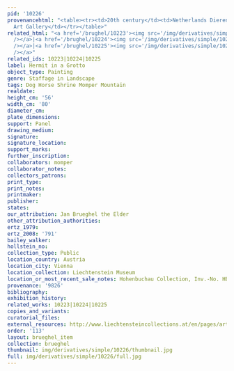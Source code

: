 ```yaml
---
pid: '10226'
provenancehtml: "<table><tr><td>20th century</td><td>Netherlands Dieren</td><td>Katz
  Art Gallery</td></tr></table>"
related_html: "<a href='/brughel/10223'><img src='/img/derivatives/simple/10223/thumbnail.jpg'
  /></a>|<a href='/brughel/10224'><img src='/img/derivatives/simple/10224/thumbnail.jpg'
  /></a>|<a href='/brughel/10225'><img src='/img/derivatives/simple/10225/thumbnail.jpg'
  /></a>"
related_ids: 10223|10224|10225
label: Hermit in a Grotto
object_type: Painting
genre: Staffage in Landscape
tags: Dog Horse Shrine Momper Mountain
realdate:
height_cm: '56'
width_cm: '80'
diameter_cm:
plate_dimensions:
support: Panel
drawing_medium:
signature:
signature_location:
support_marks:
further_inscription:
collaborators: momper
collaborator_notes:
collectors_patrons:
print_type:
print_notes:
printmaker:
publisher:
states:
our_attribution: Jan Brueghel the Elder
other_attribution_authorities:
ertz_1979:
ertz_2008: '791'
bailey_walker:
hollstein_no:
collection_type: Public
location_country: Austria
location_city: Vienna
location_collection: Liechtenstein Museum
location_or_most_recent_sale_notes: Hohenbuchau Collection, Inv.-No. HB-60
provenance: '9826'
bibliography:
exhibition_history:
related_works: 10223|10224|10225
copies_and_variants:
curatorial_files:
external_resources: http://www.liechtensteincollections.at/en/pages/artbase_main.asp?module=browse&action=m_work&lang=en&sid=107054&oid=W-2622008214141697
order: '113'
layout: brueghel_item
collection: brueghel
thumbnail: img/derivatives/simple/10226/thumbnail.jpg
full: img/derivatives/simple/10226/full.jpg
---
```

